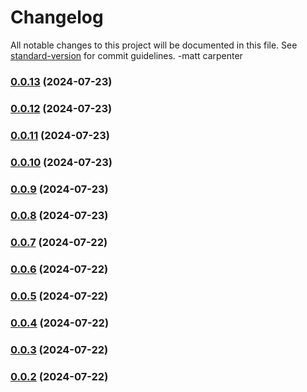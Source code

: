 # Changelog

All notable changes to this project will be documented in this file. See [standard-version](https://github.com/conventional-changelog/standard-version) for commit guidelines. -matt carpenter

### [0.0.13](https://github.com/mattcarp/atmos-downmix/compare/v0.0.11...v0.0.13) (2024-07-23)

### [0.0.12](https://github.com/mattcarp/atmos-downmix/compare/v0.0.11...v0.0.12) (2024-07-23)

### [0.0.11](https://github.com/mattcarp/atmos-downmix/compare/v0.0.10...v0.0.11) (2024-07-23)

### [0.0.10](https://github.com/mattcarp/atmos-downmix/compare/v0.0.9...v0.0.10) (2024-07-23)

### [0.0.9](https://github.com/mattcarp/atmos-downmix/compare/v0.0.8...v0.0.9) (2024-07-23)

### [0.0.8](https://github.com/mattcarp/atmos-downmix/compare/v0.0.7...v0.0.8) (2024-07-23)

### [0.0.7](https://github.com/mattcarp/atmos-downmix/compare/v0.0.6...v0.0.7) (2024-07-22)

### [0.0.6](https://github.com/mattcarp/atmos-downmix/compare/v0.0.5...v0.0.6) (2024-07-22)

### [0.0.5](https://github.com/mattcarp/atmos-downmix/compare/v0.0.4...v0.0.5) (2024-07-22)

### [0.0.4](https://github.com/mattcarp/atmos-downmix/compare/v0.0.3...v0.0.4) (2024-07-22)

### [0.0.3](https://github.com/mattcarp/atmos-downmix/compare/v0.0.2...v0.0.3) (2024-07-22)

### [0.0.2](https://github.com/mattcarp/atmos-downmix/compare/v0.0.1...v0.0.2) (2024-07-22)
